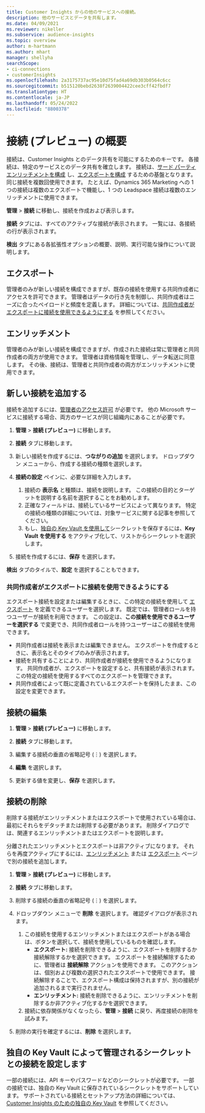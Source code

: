 ```yaml
---
title: Customer Insights からの他のサービスへの接続。
description: 他のサービスとデータを共有します。
ms.date: 04/09/2021
ms.reviewer: nikeller
ms.subservice: audience-insights
ms.topic: overview
author: m-hartmann
ms.author: mhart
manager: shellyha
searchScope:
- ci-connections
- customerInsights
ms.openlocfilehash: 2a3175737ac95e10d75fad4a69db303b0564c6cc
ms.sourcegitcommit: b515120bebd2638f2639004422cee3cff42fbdf7
ms.translationtype: HT
ms.contentlocale: ja-JP
ms.lasthandoff: 05/24/2022
ms.locfileid: "8800378"
---
```

# <a name="connections-preview-overview"></a>接続 (プレビュー) の概要

接続は、Customer Insights とのデータ共有を可能にするためのキーです。 各接続は、特定のサービスとのデータ共有を確立します。 接続は、[サード パーティ エンリッチメントを構成](enrichment-hub.md) し、[エクスポートを構成](export-destinations.md) するための基盤となります。 同じ接続を複数回使用できます。 たとえば、Dynamics 365 Marketing への 1 つの接続は複数のエクスポートで機能し、1 つの Leadspace 接続は複数のエンリッチメントに使用できます。

**管理** > **接続** に移動し、接続を作成および表示します。

**接続** タブには、すべてのアクティブな接続が表示されます。 一覧には、各接続の行が表示されます。

**検出** タブにある各拡張性オプションの概要、説明、実行可能な操作について説明します。

## <a name="exports"></a>エクスポート

管理者のみが新しい接続を構成できますが、既存の接続を使用する共同作成者にアクセスを許可できます。 管理者はデータの行き先を制御し、共同作成者はニーズに合ったペイロードと頻度を定義します。 詳細については、[共同作成者がエクスポートに接続を使用できるようにする](#allow-contributors-to-use-a-connection-for-exports) を参照してください。

## <a name="enrichments"></a>エンリッチメント

管理者のみが新しい接続を構成できますが、作成された接続は常に管理者と共同作成者の両方が使用できます。 管理者は資格情報を管理し、データ転送に同意します。 その後、接続は、管理者と共同作成者の両方がエンリッチメントに使用できます。

## <a name="add-a-new-connection"></a>新しい接続を追加する

接続を追加するには、[管理者のアクセス許可](permissions.md) が必要です。 他の Microsoft サービスに接続する場合、両方のサービスが同じ組織内にあることが必要です。

1. **管理** > **接続 (プレビュー)** に移動します。

1. **接続** タブに移動します。

1. 新しい接続を作成するには、**つながりの追加** を選択します。 ドロップダウン メニューから、作成する接続の種類を選択します。

1. **接続の設定** ペインに、必要な詳細を入力します。
   1. 接続の **表示名** と種類は、接続を説明します。 この接続の目的とターゲットを説明する名前を選択することをお勧めします。
   1. 正確なフィールドは、接続しているサービスによって異なります。 特定の接続の種類の詳細については、対象サービスに関する記事を参照してください。
   1. もし、[独自の Key Vault を使用して](use-azure-key-vault.md)シークレットを保存するには、**Key Vault を使用する** をアクティブ化して、リストからシークレットを選択します。

1. 接続を作成するには、**保存** を選択します。

**検出** タブのタイルで、**設定** を選択することもできます。

### <a name="allow-contributors-to-use-a-connection-for-exports"></a>共同作成者がエクスポートに接続を使用できるようにする

エクスポート接続を設定または編集するときに、この特定の接続を使用して [エクスポート](export-destinations.md) を定義できるユーザーを選択します。 既定では、管理者ロールを持つユーザーが接続を利用できます。 この設定は、**この接続を使用できるユーザーを選択する** で変更でき、共同作成者ロールを持つユーザーはこの接続を使用できます。

- 共同作成者は接続を表示または編集できません。 エクスポートを作成するときに、表示名とそのタイプのみが表示されます。
- 接続を共有することにより、共同作成者が接続を使用できるようになります。 共同作成者が、エクスポートを設定すると、共有接続が表示されます。 この特定の接続を使用するすべてのエクスポートを管理できます。
- 共同作成者によって既に定義されているエクスポートを保持したまま、この設定を変更できます。

## <a name="edit-a-connection"></a>接続の編集

1. **管理** > **接続 (プレビュー)** に移動します。

1. **接続** タブに移動します。

1. 編集する接続の垂直の省略記号 (&vellip;) を選択します。

1. **編集** を選択します。

1. 更新する値を変更し、**保存** を選択します。

## <a name="remove-a-connection"></a>接続の削除

削除する接続がエンリッチメントまたはエクスポートで使用されている場合は、最初にそれらをデタッチまたは削除する必要があります。 削除ダイアログでは、関連するエンリッチメントまたはエクスポートを説明します。

分離されたエンリッチメントとエクスポートは非アクティブになります。 それらを再度アクティブにするには、[エンリッチメント](enrichment-hub.md) または [エクスポート](export-destinations.md) ページで別の接続を追加します。

1. **管理** > **接続 (プレビュー)** に移動します。

1. **接続** タブに移動します。

1. 削除する接続の垂直の省略記号 (&vellip;) を選択します。

1. ドロップダウン メニューで **削除** を選択します。 確認ダイアログが表示されます。

   1. この接続を使用するエンリッチメントまたはエクスポートがある場合は、ボタンを選択して、接続を使用しているものを確認します。
      - **エクスポート:** 接続を削除できるように、エクスポートを削除するか接続解除するかを選択できます。 エクスポートを接続解除するために、管理者は **接続解除** アクションを使用できます。 このアクションは、個別および複数の選択されたエクスポートで使用できます。 接続解除することで、エクスポート構成は保持されますが、別の接続が追加されるまで実行されません。
      - **エンリッチメント:** 接続を削除できるように、エンリッチメントを削除するか非アクティブ化するかを選択できます。
   1. 接続に依存関係がなくなったら、**管理** > **接続** に戻り、再度接続の削除を試みます。

1. 削除の実行を確定するには、**削除** を選択します。

## <a name="set-up-connections-with-secrets-managed-by-your-own-key-vault"></a>独自の Key Vault によって管理されるシークレットとの接続を設定します

一部の接続には、API キーやパスワードなどのシークレットが必要です。 一部の接続では、独自の Key Vault に保存されているシークレットをサポートしています。 サポートされている接続とセットアップ方法の詳細については、[Customer Insights のための独自の Key Vault](use-azure-key-vault.md) を参照してください。
